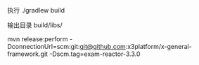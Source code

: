 执行
./gradlew build

输出目录 
build/libs/


mvn release:perform
-DconnectionUrl=scm:git:git@github.com:x3platform/x-general-framework.git 
-Dscm.tag=exam-reactor-3.3.0
